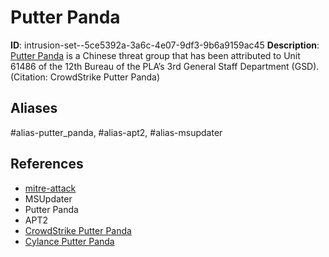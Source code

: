 # Putter Panda

**ID**: intrusion-set--5ce5392a-3a6c-4e07-9df3-9b6a9159ac45
**Description**: [Putter Panda](https://attack.mitre.org/groups/G0024) is a Chinese threat group that has been attributed to Unit 61486 of the 12th Bureau of the PLA’s 3rd General Staff Department (GSD). (Citation: CrowdStrike Putter Panda)

## Aliases
#alias-putter_panda, #alias-apt2, #alias-msupdater

## References
- [mitre-attack](https://attack.mitre.org/groups/G0024)
- MSUpdater
- Putter Panda
- APT2
- [CrowdStrike Putter Panda](http://cdn0.vox-cdn.com/assets/4589853/crowdstrike-intelligence-report-putter-panda.original.pdf)
- [Cylance Putter Panda](http://blog.cylance.com/puttering-into-the-future)
